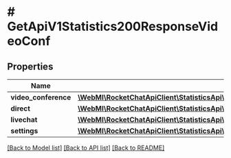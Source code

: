 # # GetApiV1Statistics200ResponseVideoConf

## Properties

Name | Type | Description | Notes
------------ | ------------- | ------------- | -------------
**video_conference** | [**\WebMI\RocketChatApiClient\StatisticsApi\Model\GetApiV1StatisticsList200ResponseStatisticsInnerVideoConfVideoConference**](GetApiV1StatisticsList200ResponseStatisticsInnerVideoConfVideoConference.md) |  | [optional]
**direct** | [**\WebMI\RocketChatApiClient\StatisticsApi\Model\GetApiV1StatisticsList200ResponseStatisticsInnerVideoConfDirect**](GetApiV1StatisticsList200ResponseStatisticsInnerVideoConfDirect.md) |  | [optional]
**livechat** | [**\WebMI\RocketChatApiClient\StatisticsApi\Model\GetApiV1StatisticsList200ResponseStatisticsInnerVideoConfVideoConference**](GetApiV1StatisticsList200ResponseStatisticsInnerVideoConfVideoConference.md) |  | [optional]
**settings** | [**\WebMI\RocketChatApiClient\StatisticsApi\Model\GetApiV1Statistics200ResponseVideoConfSettings**](GetApiV1Statistics200ResponseVideoConfSettings.md) |  | [optional]

[[Back to Model list]](../../README.md#models) [[Back to API list]](../../README.md#endpoints) [[Back to README]](../../README.md)
